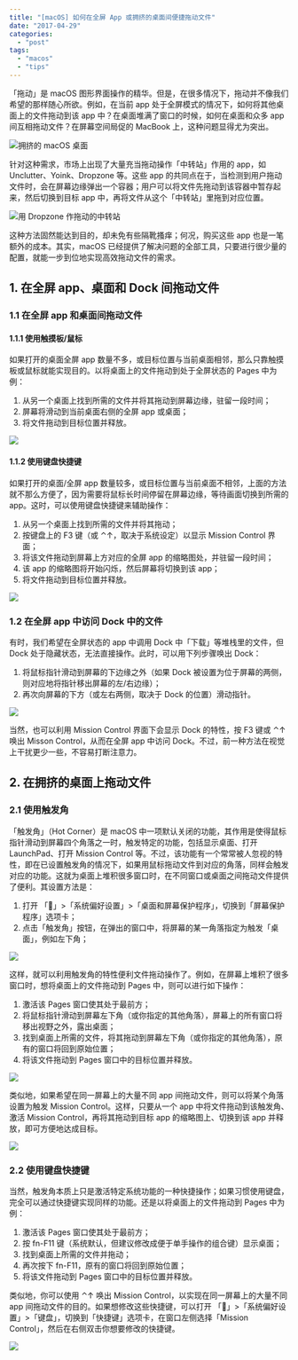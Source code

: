 ```yaml
---
title: "[macOS] 如何在全屏 App 或拥挤的桌面间便捷拖动文件"
date: "2017-04-29"
categories: 
  - "post"
tags: 
  - "macos"
  - "tips"
---
```


「拖动」是 macOS 图形界面操作的精华。但是，在很多情况下，拖动并不像我们希望的那样随心所欲。例如，在当前 app 处于全屏模式的情况下，如何将其他桌面上的文件拖动到该 app 中？在桌面堆满了窗口的时候，如何在桌面和众多 app 间互相拖动文件？在屏幕空间局促的 MacBook 上，这种问题显得尤为突出。

![拥挤的 macOS 桌面](https://ww1.sinaimg.cn/large/73403117ly1ff4x7aockpj22801e0npd.jpg)

针对这种需求，市场上出现了大量充当拖动操作「中转站」作用的 app，如 Unclutter、Yoink、Dropzone 等。这些 app 的共同点在于，当检测到用户拖动文件时，会在屏幕边缘弹出一个容器；用户可以将文件先拖动到该容器中暂存起来，然后切换到目标 app 中，再将文件从这个「中转站」里拖到对应位置。

![用 Dropzone 作拖动的中转站](https://ww1.sinaimg.cn/large/73403117ly1ff4x79urjhj218i11khdt.jpg)

这种方法固然能达到目的，却未免有些隔靴搔痒；何况，购买这些 app 也是一笔额外的成本。其实，macOS 已经提供了解决问题的全部工具，只要进行很少量的配置，就能一步到位地实现高效拖动文件的需求。

## 1\. 在全屏 app、桌面和 Dock 间拖动文件

### 1.1 在全屏 app 和桌面间拖动文件

#### 1.1.1 使用触摸板/鼠标

如果打开的桌面全屏 app 数量不多，或目标位置与当前桌面相邻，那么只靠触摸板或鼠标就能实现目的。以将桌面上的文件拖动到处于全屏状态的 Pages 中为例：

1. 从另一个桌面上找到所需的文件并将其拖动到屏幕边缘，驻留一段时间；
2. 屏幕将滑动到当前桌面右侧的全屏 app 或桌面；
3. 将文件拖动到目标位置并释放。

![](https://ww1.sinaimg.cn/large/73403117ly1ff4x7cuc13g20k00cib2c.gif)

#### 1.1.2 使用键盘快捷键

如果打开的桌面/全屏 app 数量较多，或目标位置与当前桌面不相邻，上面的方法就不那么方便了，因为需要将鼠标长时间停留在屏幕边缘，等待画面切换到所需的 app。这时，可以使用键盘快捷键来辅助操作：

1. 从另一个桌面上找到所需的文件并将其拖动；
2. 按键盘上的 F3 键（或 ⌃↑，取决于系统设定）以显示 Mission Control 界面；
3. 将该文件拖动到屏幕上方对应的全屏 app 的缩略图处，并驻留一段时间；
4. 该 app 的缩略图将开始闪烁，然后屏幕将切换到该 app；
5. 将文件拖动到目标位置并释放。

![](https://ww1.sinaimg.cn/large/73403117ly1ff4x7feor1g20k00cix6t.gif)

### 1.2 在全屏 app 中访问 Dock 中的文件

有时，我们希望在全屏状态的 app 中调用 Dock 中「下载」等堆栈里的文件，但 Dock 处于隐藏状态，无法直接操作。此时，可以用下列步骤唤出 Dock：

1. 将鼠标指针滑动到屏幕的下边缘之外（如果 Dock 被设置为位于屏幕的两侧，则对应地将指针移出屏幕的左/右边缘）；
2. 再次向屏幕的下方（或左右两侧，取决于 Dock 的位置）滑动指针。

![](https://ww1.sinaimg.cn/large/73403117ly1ff4xqyea87g20cu0367fx.gif)

当然，也可以利用 Mission Control 界面下会显示 Dock 的特性，按 F3 键或 ⌃↑ 唤出 Misson Control，从而在全屏 app 中访问 Dock。不过，前一种方法在视觉上干扰更少一些，不容易打断注意力。

## 2\. 在拥挤的桌面上拖动文件

### 2.1 使用触发角

「触发角」（Hot Corner）是 macOS 中一项默认关闭的功能，其作用是使得鼠标指针滑动到屏幕四个角落之一时，触发特定的功能，包括显示桌面、打开 LaunchPad、打开 Mission Control 等。不过，该功能有一个常常被人忽视的特性，即在已设置触发角的情况下，如果用鼠标拖动文件到对应的角落，同样会触发对应的功能。这就为桌面上堆积很多窗口时，在不同窗口或桌面之间拖动文件提供了便利。其设置方法是：

1. 打开 「」>「系统偏好设置」>「桌面和屏幕保护程序」，切换到「屏幕保护程序」选项卡；
2. 点击「触发角」按钮，在弹出的窗口中，将屏幕的某一角落指定为触发「桌面」，例如左下角；

![](https://ww1.sinaimg.cn/large/73403117ly1ff4x79a5bvj217c11g16f.jpg)

这样，就可以利用触发角的特性便利文件拖动操作了。例如，在屏幕上堆积了很多窗口时，想将桌面上的文件拖动到 Pages 中，则可以进行如下操作：

1. 激活该 Pages 窗口使其处于最前方；
2. 将鼠标指针滑动到屏幕左下角（或你指定的其他角落），屏幕上的所有窗口将移出视野之外，露出桌面；
3. 找到桌面上所需的文件，将其拖动到屏幕左下角（或你指定的其他角落），原有的窗口将回到原始位置；
4. 将该文件拖动到 Pages 窗口中的目标位置并释放。

![](https://ww1.sinaimg.cn/large/73403117ly1ff4x7e46k3g20k00cie86.gif)

类似地，如果希望在同一屏幕上的大量不同 app 间拖动文件，则可以将某个角落设置为触发 Mission Control。这样，只要从一个 app 中将文件拖动到该触发角、激活 Mission Control，再将其拖动到目标 app 的缩略图上、切换到该 app 并释放，即可方便地达成目标。

![](https://ww1.sinaimg.cn/large/73403117ly1ff4x7e33dgg20k00ciqv8.gif)

### 2.2 使用键盘快捷键

当然，触发角本质上只是激活特定系统功能的一种快捷操作；如果习惯使用键盘，完全可以通过快捷键实现同样的功能。还是以将桌面上的文件拖动到 Pages 中为例：

1. 激活该 Pages 窗口使其处于最前方；
2. 按 fn-F11 键（系统默认，但建议修改成便于单手操作的组合键）显示桌面；
3. 找到桌面上所需的文件并拖动；
4. 再次按下 fn-F11，原有的窗口将回到原始位置；
5. 将该文件拖动到 Pages 窗口中的目标位置并释放。

类似地，你可以使用 ⌃↑ 唤出 Mission Control，以实现在同一屏幕上的大量不同 app 间拖动文件的目的。如果想修改这些快捷键，可以打开 「」>「系统偏好设置」>「键盘」，切换到「快捷键」选项卡，在窗口左侧选择「Mission Control」，然后在右侧双击你想要修改的快捷键。

![](https://ww1.sinaimg.cn/large/73403117ly1ff4x799kbuj217c12itfq.jpg)
